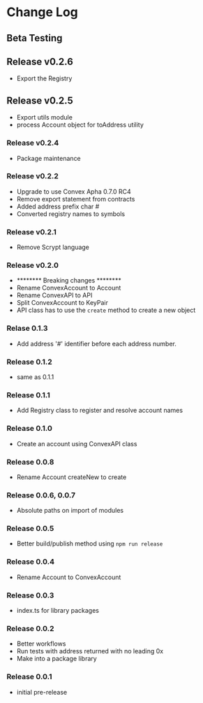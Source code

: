 # Change Log

## Beta Testing

## Release v0.2.6
+   Export the Registry

## Release v0.2.5
+   Export utils module
+   process Account object for toAddress utility

### Release v0.2.4
+   Package maintenance

### Release v0.2.2
+   Upgrade to use Convex Apha 0.7.0 RC4
+   Remove export statement from contracts
+   Added address prefix char #
+   Converted registry names to symbols

### Release v0.2.1
+   Remove Scrypt language

### Release v0.2.0
+   ******** Breaking changes ********
+   Rename ConvexAccount to Account
+   Rename ConvexAPI to API
+   Split ConvexAccount to KeyPair
+   API class has to use the `create` method to create a new object

### Relase 0.1.3
+   Add address '#' identifier before each address number.

### Release 0.1.2
+   same as 0.1.1

### Release 0.1.1
+   Add Registry class to register and resolve account names

### Release 0.1.0
+   Create an account using ConvexAPI class

### Release 0.0.8
+   Rename Account createNew to create

### Release 0.0.6, 0.0.7
+   Absolute paths on import of modules

### Release 0.0.5
+   Better build/publish method using `npm run release`

### Release 0.0.4
+   Rename Account to ConvexAccount

### Release 0.0.3
+   index.ts for library packages

### Release 0.0.2
+   Better workflows
+   Run tests with address returned with no leading 0x
+   Make into a package library

### Release 0.0.1
+   initial pre-release

